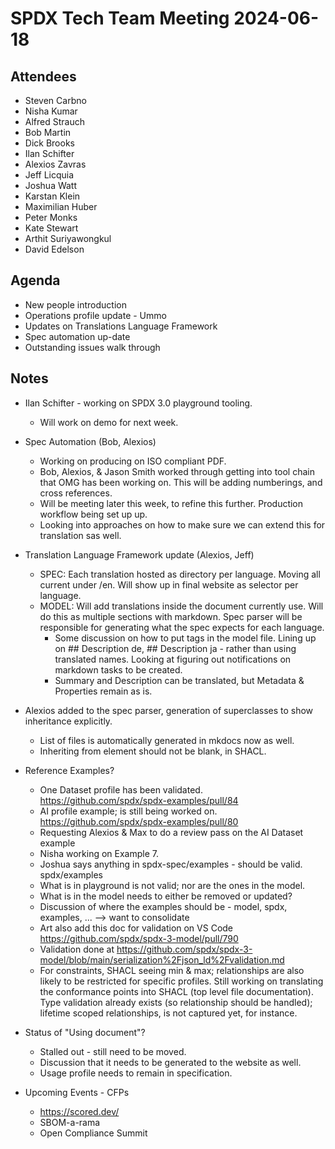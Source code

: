 # SPDX Tech Team Meeting 2024-06-18

## Attendees

- Steven Carbno
- Nisha Kumar
- Alfred Strauch
- Bob Martin
- Dick Brooks
- Ilan Schifter
- Alexios Zavras
- Jeff Licquia
- Joshua Watt
- Karstan Klein
- Maximilian Huber
- Peter Monks
- Kate Stewart
- Arthit Suriyawongkul
- David Edelson

## Agenda

- New people introduction
- Operations profile update - Ummo
- Updates on Translations Language Framework
- Spec automation up-date
- Outstanding issues walk through

## Notes

- Ilan Schifter - working on SPDX 3.0 playground tooling.
   - Will work on demo for next week.

- Spec Automation (Bob, Alexios)
   - Working on producing on ISO compliant PDF.
   - Bob, Alexios, & Jason Smith worked through getting into tool chain that OMG has been working on. This will be adding numberings, and cross references.
   - Will be meeting later this week, to refine this further. Production workflow being set up up.
   - Looking into approaches on how to make sure we can extend this for translation sas well.

- Translation Language Framework update (Alexios, Jeff)
   - SPEC: Each translation hosted as directory per language.   Moving all current under /en.  Will show up in final website as selector per language.
   - MODEL:  Will add translations inside the document currently use.   Will do this as multiple sections with markdown.    Spec parser will be responsible for generating what the spec expects for each language.
      - Some discussion on how to put tags in the model file.  Lining up on ## Description de, ## Description ja - rather than using translated names.    Looking at figuring out notifications on markdown tasks to be created.
      - Summary and Description can be translated,  but Metadata & Properties remain as is. 
      
- Alexios added to the spec parser, generation of superclasses to show inheritance explicitly. 
   - List of files is automatically generated in mkdocs now as well. 
   - Inheriting from element should not be blank, in SHACL.
   
- Reference Examples? 
   - One Dataset profile has been validated.  https://github.com/spdx/spdx-examples/pull/84
   - AI profile example; is still being worked on. https://github.com/spdx/spdx-examples/pull/80
   - Requesting Alexios & Max to do a review pass on the AI Dataset example
   - Nisha working on Example 7.
   - Joshua says anything in spdx-spec/examples - should be valid.   spdx/examples
   - What is in playground is not valid;  nor are the ones in the model.
   - What is in the model needs to either be removed or updated?  
   - Discussion of where the examples should be - model, spdx, examples, ... --> want to consolidate
   - Art also add this doc for validation on VS Code https://github.com/spdx/spdx-3-model/pull/790
   - Validation done at https://github.com/spdx/spdx-3-model/blob/main/serialization%2Fjson_ld%2Fvalidation.md
   - For constraints,  SHACL seeing min & max;  relationships are also likely to be restricted for specific profiles.    Still working on translating the conformance points into SHACL (top level file documentation).    Type validation already exists (so relationship should be handled);  lifetime scoped relationships, is not captured yet, for instance.  

- Status of "Using document"? 
   - Stalled out - still need to be moved. 
   - Discussion that it needs to be generated to the website as well. 
   - Usage profile needs to remain in specification.
   
- Upcoming Events - CFPs
   - https://scored.dev/
   - SBOM-a-rama
   - Open Compliance Summit
